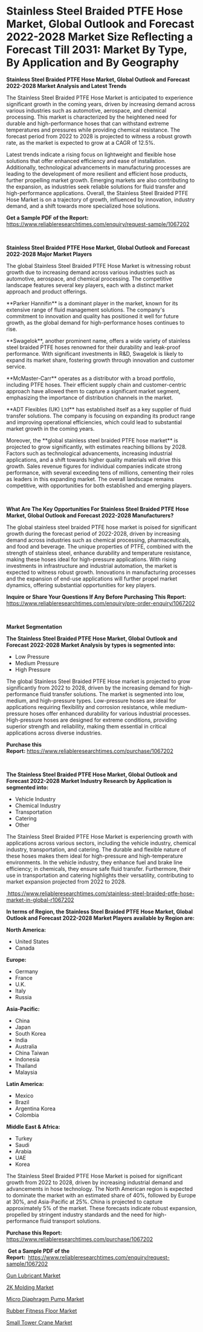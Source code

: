 <p><h1>Stainless Steel Braided PTFE Hose Market, Global Outlook and Forecast 2022-2028 Market Size Reflecting a Forecast Till 2031: Market By Type, By Application and By Geography</h1></p><p><strong>Stainless Steel Braided PTFE Hose Market, Global Outlook and Forecast 2022-2028 Market Analysis and Latest Trends</strong></p>
<p><p>The Stainless Steel Braided PTFE Hose Market is anticipated to experience significant growth in the coming years, driven by increasing demand across various industries such as automotive, aerospace, and chemical processing. This market is characterized by the heightened need for durable and high-performance hoses that can withstand extreme temperatures and pressures while providing chemical resistance. The forecast period from 2022 to 2028 is projected to witness a robust growth rate, as the market is expected to grow at a CAGR of 12.5%. </p><p>Latest trends indicate a rising focus on lightweight and flexible hose solutions that offer enhanced efficiency and ease of installation. Additionally, technological advancements in manufacturing processes are leading to the development of more resilient and efficient hose products, further propelling market growth. Emerging markets are also contributing to the expansion, as industries seek reliable solutions for fluid transfer and high-performance applications. Overall, the Stainless Steel Braided PTFE Hose Market is on a trajectory of growth, influenced by innovation, industry demand, and a shift towards more specialized hose solutions.</p></p>
<p><strong>Get a Sample PDF of the Report:&nbsp;</strong> <a href="https://www.reliableresearchtimes.com/enquiry/request-sample/1067202?utm_campaign=1616&utm_medium=2&utm_source=Github&utm_content=ia&utm_term=29102024&utm_id=stainless-steel-braided-ptfe-hose-market-global-outlook-and-forecast-2022-2028">https://www.reliableresearchtimes.com/enquiry/request-sample/1067202</a></p>
<p>&nbsp;</p>
<p><strong>Stainless Steel Braided PTFE Hose Market, Global Outlook and Forecast 2022-2028 Major Market Players</strong></p>
<p><p>The global Stainless Steel Braided PTFE Hose Market is witnessing robust growth due to increasing demand across various industries such as automotive, aerospace, and chemical processing. The competitive landscape features several key players, each with a distinct market approach and product offerings.</p><p>**Parker Hannifin** is a dominant player in the market, known for its extensive range of fluid management solutions. The company's commitment to innovation and quality has positioned it well for future growth, as the global demand for high-performance hoses continues to rise.</p><p>**Swagelok**, another prominent name, offers a wide variety of stainless steel braided PTFE hoses renowned for their durability and leak-proof performance. With significant investments in R&D, Swagelok is likely to expand its market share, fostering growth through innovation and customer service.</p><p>**McMaster-Carr** operates as a distributor with a broad portfolio, including PTFE hoses. Their efficient supply chain and customer-centric approach have allowed them to capture a significant market segment, emphasizing the importance of distribution channels in the market.</p><p>**ADT Flexibles (UK) Ltd** has established itself as a key supplier of fluid transfer solutions. The company is focusing on expanding its product range and improving operational efficiencies, which could lead to substantial market growth in the coming years.</p><p>Moreover, the **global stainless steel braided PTFE hose market** is projected to grow significantly, with estimates reaching billions by 2028. Factors such as technological advancements, increasing industrial applications, and a shift towards higher quality materials will drive this growth. Sales revenue figures for individual companies indicate strong performance, with several exceeding tens of millions, cementing their roles as leaders in this expanding market. The overall landscape remains competitive, with opportunities for both established and emerging players.</p></p>
<p>&nbsp;</p>
<p><strong>What Are The Key Opportunities For Stainless Steel Braided PTFE Hose Market, Global Outlook and Forecast 2022-2028 Manufacturers?</strong></p>
<p><p>The global stainless steel braided PTFE hose market is poised for significant growth during the forecast period of 2022-2028, driven by increasing demand across industries such as chemical processing, pharmaceuticals, and food and beverage. The unique properties of PTFE, combined with the strength of stainless steel, enhance durability and temperature resistance, making these hoses ideal for high-pressure applications. With rising investments in infrastructure and industrial automation, the market is expected to witness robust growth. Innovations in manufacturing processes and the expansion of end-use applications will further propel market dynamics, offering substantial opportunities for key players.</p></p>
<p><strong>Inquire or Share Your Questions If Any Before Purchasing This Report:</strong> <a href="https://www.reliableresearchtimes.com/enquiry/pre-order-enquiry/1067202?utm_campaign=1616&utm_medium=2&utm_source=Github&utm_content=ia&utm_term=29102024&utm_id=stainless-steel-braided-ptfe-hose-market-global-outlook-and-forecast-2022-2028">https://www.reliableresearchtimes.com/enquiry/pre-order-enquiry/1067202</a></p>
<p>&nbsp;</p>
<p><strong>Market Segmentation</strong></p>
<p><strong>The Stainless Steel Braided PTFE Hose Market, Global Outlook and Forecast 2022-2028 Market Analysis by types is segmented into:</strong></p>
<p><ul><li>Low Pressure</li><li>Medium Pressure</li><li>High Pressure</li></ul></p>
<p><p>The global Stainless Steel Braided PTFE Hose market is projected to grow significantly from 2022 to 2028, driven by the increasing demand for high-performance fluid transfer solutions. The market is segmented into low, medium, and high-pressure types. Low-pressure hoses are ideal for applications requiring flexibility and corrosion resistance, while medium-pressure hoses offer enhanced durability for various industrial processes. High-pressure hoses are designed for extreme conditions, providing superior strength and reliability, making them essential in critical applications across diverse industries.</p></p>
<p><strong>Purchase this Report:&nbsp;</strong><a href="https://www.reliableresearchtimes.com/purchase/1067202?utm_campaign=1616&utm_medium=2&utm_source=Github&utm_content=ia&utm_term=29102024&utm_id=stainless-steel-braided-ptfe-hose-market-global-outlook-and-forecast-2022-2028">https://www.reliableresearchtimes.com/purchase/1067202</a></p>
<p>&nbsp;</p>
<p><strong>The Stainless Steel Braided PTFE Hose Market, Global Outlook and Forecast 2022-2028 Market Industry Research by Application is segmented into:</strong></p>
<p><ul><li>Vehicle Industry</li><li>Chemical Industry</li><li>Transportation</li><li>Catering</li><li>Other</li></ul></p>
<p><p>The Stainless Steel Braided PTFE Hose Market is experiencing growth with applications across various sectors, including the vehicle industry, chemical industry, transportation, and catering. The durable and flexible nature of these hoses makes them ideal for high-pressure and high-temperature environments. In the vehicle industry, they enhance fuel and brake line efficiency; in chemicals, they ensure safe fluid transfer. Furthermore, their use in transportation and catering highlights their versatility, contributing to market expansion projected from 2022 to 2028.</p></p>
<p><a href="https://www.reliableresearchtimes.com/stainless-steel-braided-ptfe-hose-market-in-global-r1067202?utm_campaign=1616&utm_medium=2&utm_source=Github&utm_content=ia&utm_term=29102024&utm_id=stainless-steel-braided-ptfe-hose-market-global-outlook-and-forecast-2022-2028">&nbsp;https://www.reliableresearchtimes.com/stainless-steel-braided-ptfe-hose-market-in-global-r1067202</a></p>
<p><strong>In terms of Region, the Stainless Steel Braided PTFE Hose Market, Global Outlook and Forecast 2022-2028 Market Players available by Region are:</strong></p>
<p>
    <p> <strong> North America: </strong>
        <ul>
            <li>United States</li>
            <li>Canada</li>
        </ul>
        </p> 
    <p> <strong> Europe: </strong>
        <ul>
            <li>Germany</li>
            <li>France</li>
            <li>U.K.</li>
            <li>Italy</li>
            <li>Russia</li>
        </ul>
        </p> 
    <p> <strong> Asia-Pacific: </strong>
        <ul>
            <li>China</li>
            <li>Japan</li>
            <li>South Korea</li>
            <li>India</li>
            <li>Australia</li>
            <li>China Taiwan</li>
            <li>Indonesia</li>
            <li>Thailand</li>
            <li>Malaysia</li>
        </ul>
        </p> 
    <p> <strong> Latin America: </strong>
        <ul>
            <li>Mexico</li>
            <li>Brazil</li>
            <li>Argentina Korea</li>
            <li>Colombia</li>
        </ul>
        </p> 
    <p> <strong> Middle East & Africa: </strong>
        <ul>
            <li>Turkey</li>
            <li>Saudi</li>
            <li>Arabia</li>
            <li>UAE</li>
            <li>Korea</li>
        </ul>
    </p>
    </p>
<p><p>The Stainless Steel Braided PTFE Hose Market is poised for significant growth from 2022 to 2028, driven by increasing industrial demand and advancements in hose technology. The North American region is expected to dominate the market with an estimated share of 40%, followed by Europe at 30%, and Asia-Pacific at 25%. China is projected to capture approximately 5% of the market. These forecasts indicate robust expansion, propelled by stringent industry standards and the need for high-performance fluid transport solutions.</p></p>
<p><strong>Purchase this Report: </strong><a href="https://www.reliableresearchtimes.com/purchase/1067202?utm_campaign=1616&utm_medium=2&utm_source=Github&utm_content=ia&utm_term=29102024&utm_id=stainless-steel-braided-ptfe-hose-market-global-outlook-and-forecast-2022-2028">https://www.reliableresearchtimes.com/purchase/1067202</a></p>
<p>&nbsp;<strong>Get a Sample PDF of the Report:&nbsp;&nbsp;</strong><a href="https://www.reliableresearchtimes.com/enquiry/request-sample/1067202?utm_campaign=1616&utm_medium=2&utm_source=Github&utm_content=ia&utm_term=29102024&utm_id=stainless-steel-braided-ptfe-hose-market-global-outlook-and-forecast-2022-2028">https://www.reliableresearchtimes.com/enquiry/request-sample/1067202</a></p>
<p><strong></strong></p>
<p><p><a href="https://www.linkedin.com/pulse/gun-lubricant-market-refracting-trends-consumer-behaviors-obhuc?utm_campaign=1616&utm_medium=2&utm_source=Github&utm_content=ia&utm_term=29102024&utm_id=stainless-steel-braided-ptfe-hose-market-global-outlook-and-forecast-2022-2028">Gun Lubricant Market</a></p><p><a href="https://www.linkedin.com/pulse/2k-molding-market-size-growth-trends-statistics-forecasts-5xm4c?utm_campaign=1616&utm_medium=2&utm_source=Github&utm_content=ia&utm_term=29102024&utm_id=stainless-steel-braided-ptfe-hose-market-global-outlook-and-forecast-2022-2028">2K Molding Market</a></p><p><a href="https://www.linkedin.com/pulse/market-insights-global-micro-diaphragm-pump-forecast-nljae?utm_campaign=1616&utm_medium=2&utm_source=Github&utm_content=ia&utm_term=29102024&utm_id=stainless-steel-braided-ptfe-hose-market-global-outlook-and-forecast-2022-2028">Micro Diaphragm Pump Market</a></p><p><a href="https://www.linkedin.com/pulse/in-depth-analysis-global-rubber-fitness-floor-market-5r5ec?utm_campaign=1616&utm_medium=2&utm_source=Github&utm_content=ia&utm_term=29102024&utm_id=stainless-steel-braided-ptfe-hose-market-global-outlook-and-forecast-2022-2028">Rubber Fitness Floor Market</a></p><p><a href="https://www.linkedin.com/pulse/small-tower-crane-market-forecast-global-trends-analysis-from-udl5e?utm_campaign=1616&utm_medium=2&utm_source=Github&utm_content=ia&utm_term=29102024&utm_id=stainless-steel-braided-ptfe-hose-market-global-outlook-and-forecast-2022-2028">Small Tower Crane Market</a></p></p>